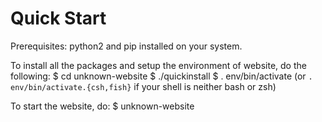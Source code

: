 Quick Start
===========

Prerequisites: python2 and pip installed on your system.

To install all the packages and setup the environment of website, do the following:
	$ cd unknown-website
	$ ./quickinstall
	$ . env/bin/activate
	(or ``. env/bin/activate.{csh,fish}`` if your shell is neither bash or zsh)


To start the website, do:
	$ unknown-website

